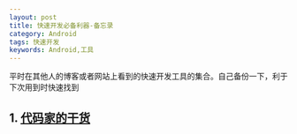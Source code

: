 ```yaml
---
layout: post
title: 快速开发必备利器-备忘录
category: Android
tags: 快速开发
keywords: Android,工具
---
```


平时在其他人的博客或者网站上看到的快速开发工具的集合。自己备份一下，利于下次用到时快速找到

## 1. [代码家的干货](http://gank.io)



